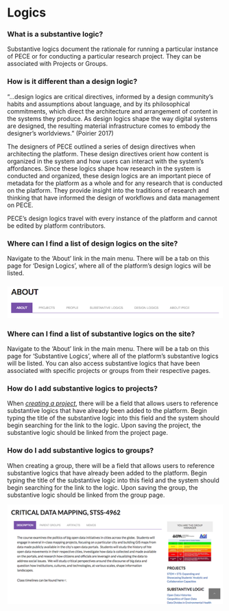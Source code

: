 Logics
=======

### What is a substantive logic?

Substantive logics document the rationale for running a particular
instance of PECE or for conducting a particular research project. They
can be associated with Projects or Groups.

### How is it different than a design logic?

“...design logics are critical directives, informed by a design
community’s habits and assumptions about language, and by its
philosophical commitments, which direct the architecture and arrangement
of content in the systems they produce. As design logics shape the way
digital systems are designed, the resulting material infrastructure
comes to embody the designer’s worldviews.” (Poirier 2017)

The designers of PECE outlined a series of design directives when
architecting the platform. These design directives orient how content is
organized in the system and how users can interact with the system’s
affordances. Since these logics shape how research in the system is
conducted and organized, these design logics are an important piece of
metadata for the platform as a whole and for any research that is
conducted on the platform. They provide insight into the traditions of
research and thinking that have informed the design of workflows and
data management on PECE.

PECE’s design logics travel with every instance of the platform and
cannot be edited by platform contributors.

### Where can I find a list of design logics on the site?

Navigate to the ‘About’ link in the main menu. There will be a tab on
this page for ‘Design Logics’, where all of the platform’s design logics
will be listed.

### ![](media/about.png)

### Where can I find a list of substantive logics on the site?

Navigate to the ‘About’ link in the main menu. There will be a tab on
this page for ‘Substantive Logics’, where all of the platform’s
substantive logics will be listed. You can also access substantive
logics that have been associated with specific projects or groups from
their respective pages.

### How do I add substantive logics to projects?

When [*creating a project*](../projects), there will be a
field that allows users to reference substantive logics that have
already been added to the platform. Begin typing the title of the
substantive logic into this field and the system should begin searching
for the link to the logic. Upon saving the project, the substantive
logic should be linked from the project page.

### How do I add substantive logics to groups?

When creating a group, there will be a field that allows users to
reference substantive logics that have already been added to the
platform. Begin typing the title of the substantive logic into this
field and the system should begin searching for the link to the logic.
Upon saving the group, the substantive logic should be linked from the
group page.

![](media/grouplogics.png)
